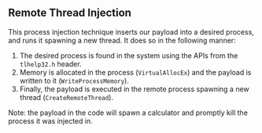 ## Remote Thread Injection
This process injection technique inserts our payload into a desired process, and runs it spawning a new thread.
It does so in the following manner:
1. The desired process is found in the system using the APIs from the `tlhelp32.h` header.
2. Memory is allocated in the process (`VirtualAllocEx`) and the payload is written to it (`WriteProcessMemory`).
3. Finally, the payload is executed in the remote process spawning a new thread (`CreateRemoteThread`).

Note: the payload in the code will spawn a calculator and promptly kill the process it was injected in.